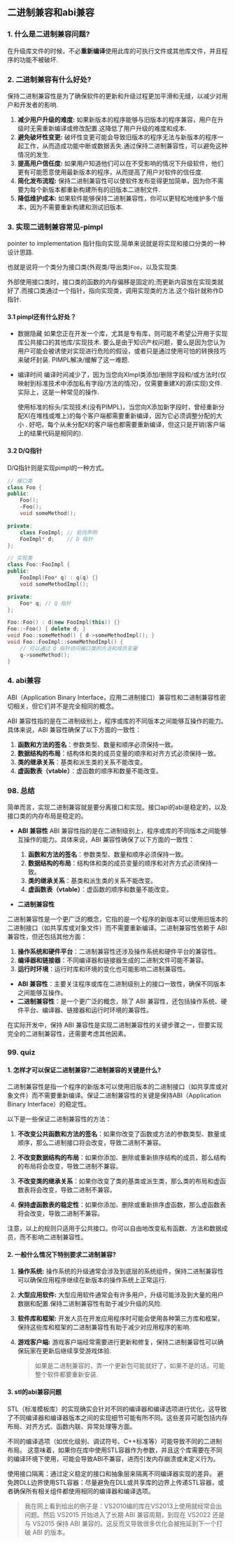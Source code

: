 ## 二进制兼容和abi兼容

### 1. 什么是二进制兼容问题?

在升级库文件的时候，不必**重新编译**使用此库的可执行文件或其他库文件，并且程序的功能不被破坏.

### 2. 二进制兼容有什么好处?

保持二进制兼容性是为了确保软件的更新和升级过程更加平滑和无缝，以减少对用户和开发者的影响.

1. **减少用户升级的难度:** 如果新版本的程序能够与旧版本的程序兼容，用户在升级时无需重新编译或修改配置.这降低了用户升级的难度和成本.
2. **避免破坏性变更:** 破坏性变更可能会导致旧版本的程序无法与新版本的程序一起工作，从而造成功能中断或数据丢失.通过保持二进制兼容性，可以避免这种情况的发生.
3. **提高用户信任度:** 如果用户知道他们可以在不受影响的情况下升级软件，他们更有可能愿意使用最新版本的程序，从而提高了用户对软件的信任度.
4. **简化发布流程:** 保持二进制兼容性可以使软件发布变得更加简单，因为你不需要为每个新版本都重新构建所有的旧版本二进制文件.
5. **降低维护成本:** 如果软件能够保持二进制兼容性，你可以更轻松地维护多个版本，因为不需要重新构建和测试旧版本.

### 3. 实现二进制兼容常见-pimpl

pointer to implementation
指针指向实现.简单来说就是将实现和接口分类的一种设计思路.

也就是说将一个类分为接口类(外观类/导出类)`Foo`，以及实现类.

外部使用接口类时，接口类的函数的内存偏移是固定的;而更新内容放在实现类就好了.而接口类通过一个指针，指向实现类，调用实现类的方法.这个指针就称作D指针.

#### 3.1 pimpl还有什么好处？
*  数据隐藏
  如果您正在开发一个库，尤其是专有库，则可能不希望公开用于实现库公共接口的其他库/实现技术. 要么是由于知识产权问题，要么是因为您认为用户可能会被诱使对实现进行危险的假设，或者只是通过使用可怕的转换技巧来破坏封装. PIMPL解决/缓解了这一难题.

* 编译时间
  编译时间减少了，因为当您向XImpl类添加/删除字段和/或方法时(仅映射到标准技术中添加私有字段/方法的情况)，仅需要重建X的源(实现)文件. 实际上，这是一种常见的操作.

  使用标准的标头/实现技术(没有PIMPL)，当您向X添加新字段时，曾经重新分配X(在堆栈或堆上)的每个客户端都需要重新编译，因为它必须调整分配的大小 . 好吧，每个从未分配X的客户端也都需要重新编译，但这只是开销(客户端上的结果代码是相同的).

#### 3.2 D/Q指针
D/Q指针则是实现pimpl的一种方式。

```c++
// 接口类
class Foo {
public:
    Foo();
    ~Foo();
    void someMethod();

private:
    class FooImpl; // 前向声明
    FooImpl* d;    // D 指针
};

// 实现类
class Foo::FooImpl {
public:
    FooImpl(Foo* q) : q(q) {}
    void someMethodImpl();

private:
    Foo* q; // Q 指针
};

Foo::Foo() : d(new FooImpl(this)) {}
Foo::~Foo() { delete d; }
void Foo::someMethod() { d->someMethodImpl(); }
void Foo::FooImpl::someMethodImpl() {
    // 可以通过 Q 指针访问接口类的方法和成员变量
    q->someMethod();
}
```

### 4. abi兼容
ABI（Application Binary Interface，应用二进制接口）兼容性和二进制兼容性密切相关，但它们并不是完全相同的概念。

ABI 兼容性指的是在二进制级别上，程序或库的不同版本之间能够互操作的能力。具体来说，ABI 兼容性确保了以下方面的一致性：

1. **函数和方法的签名**：参数类型、数量和顺序必须保持一致。
2. **数据结构的布局**：结构体和类的成员变量的顺序和对齐方式必须保持一致。
3. **类的继承关系**：基类和派生类的关系不能改变。
4. **虚函数表（vtable）**：虚函数的顺序和数量不能改变。


### 98. 总结

简单而言，实现二进制兼容就是要分离接口和实现。接口api的abi是稳定的，以及接口类的内存布局是稳定的。


* **ABI 兼容性**
  ABI 兼容性指的是在二进制级别上，程序或库的不同版本之间能够互操作的能力。具体来说，ABI 兼容性确保了以下方面的一致性：

  1. **函数和方法的签名**：参数类型、数量和顺序必须保持一致。
  2. **数据结构的布局**：结构体和类的成员变量的顺序和对齐方式必须保持一致。
  3. **类的继承关系**：基类和派生类的关系不能改变。
  4. **虚函数表（vtable）**：虚函数的顺序和数量不能改变。

* **二进制兼容性**

二进制兼容性是一个更广泛的概念，它指的是一个程序的新版本可以使用旧版本的二进制接口（如共享库或对象文件）而不需要重新编译。二进制兼容性依赖于 ABI 兼容性，但还包括其他方面：

1. **操作系统和硬件平台**：二进制兼容性还涉及操作系统和硬件平台的兼容性。
2. **编译器和链接器**：不同编译器和链接器生成的二进制文件可能不兼容。
3. **运行时环境**：运行时库和环境的变化也可能影响二进制兼容性。

- **ABI 兼容性**：主要关注程序或库在二进制级别上的接口一致性，确保不同版本之间能够互操作。
- **二进制兼容性**：是一个更广泛的概念，除了 ABI 兼容性，还包括操作系统、硬件平台、编译器、链接器和运行时环境的兼容性。

在实际开发中，保持 ABI 兼容性是实现二进制兼容性的关键步骤之一，但要实现完全的二进制兼容性，还需要考虑其他因素。

### 99. quiz

#### 1. 怎样才可以保证二进制兼容?二进制兼容的关键是什么?

二进制兼容性是指一个程序的新版本可以使用旧版本的二进制接口（如共享库或对象文件）而不需要重新编译。保证二进制兼容性的关键是保持ABI（Application Binary Interface）的稳定性。

以下是一些保证二进制兼容性的方法：

1. **不改变公共函数和方法的签名**：如果你改变了函数或方法的参数类型、数量或顺序，那么二进制接口将会改变，导致二进制不兼容。

2. **不改变数据结构的布局**：如果你添加、删除或重新排序结构的成员，那么结构的布局将会改变，导致二进制不兼容。

3. **不改变类的继承关系**：如果你改变了类的基类或派生类，那么类的布局和虚函数表将会改变，导致二进制不兼容。

4. **保持虚函数表的稳定性**：如果你添加、删除或重新排序虚函数，那么虚函数表将会改变，导致二进制不兼容。

注意，以上的规则只适用于公共接口。你可以自由地改变私有函数、方法和数据成员，而不影响二进制兼容性。

#### 2. 一般什么情况下特别要求二进制兼容?

1. **操作系统:** 操作系统的升级通常会涉及到底层的系统组件，保持二进制兼容性可以确保应用程序继续在新版本的操作系统上正常运行.

2. **大型应用软件:** 大型应用软件通常会有许多用户，升级可能涉及到大量的用户数据和配置.保持二进制兼容性有助于减少升级的风险.

3. **软件库和框架:** 开发人员在开发应用程序时可能会使用各种第三方库和框架，保持这些库和框架的二进制兼容性有助于减少对应用程序的影响.

4. **游戏客户端:** 游戏客户端经常需要进行更新和修复，保持二进制兼容性可以确保玩家在更新后继续享受游戏体验.
    >  如果是二进制兼容的，弄一个更新包可能就好了，如果不是的话，可能整个软件都要重新安装.

#### 3. stl的abi兼容问题
STL（标准模板库）的实现确实会针对不同的编译器和编译选项进行优化，这导致了不同编译器和编译器版本之间的实现细节可能有所不同。这些差异可能包括内存布局、对齐方式、函数内联、异常处理等方面。

不同的编译选项（如优化级别、调试符号、C++标准等）可能导致不同的二进制布局。
这意味着，如果你在库中使用STL容器作为参数，并且这个库需要在不同的编译环境下使用，可能会导致ABI不兼容，进而引发内存崩溃或未定义行为。

使用接口隔离：通过定义稳定的接口和抽象层来隔离不同编译器实现的差异。
避免跨DLL边界使用STL容器：尽量避免在DLL或共享库的边界上传递STL容器，或者确保所有相关组件都使用相同的编译器和编译选项。

> 我在网上看到给出的例子是：VS2010编的库在VS2013上使用就经常会出问题。然后 VS2015 开始进入了长期 ABI 兼容周期，到现在 VS2022 还是与 VS2015 保持 ABI 兼容的。这反而又导致很多优化会被拖延到下一个打破 ABI 的版本。